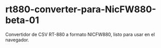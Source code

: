 # rt880-converter-para-NicFW880-beta-01
Convertidor de CSV RT-880 a formato NICFW880, listo para usar en el navegador.
